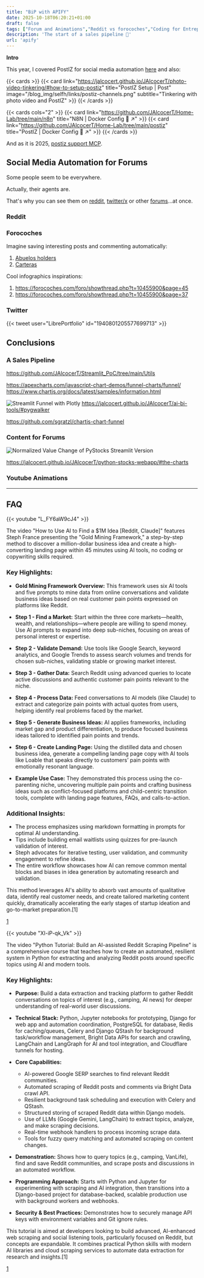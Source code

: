 ```yaml
---
title: "BiP with APIFY"
date: 2025-10-18T06:20:21+01:00
draft: false
tags: ["Forum and Animations","Reddit vs forocoches","Coding for Entrepreneurs","RSS","Post Schedule"]
description: 'The start of a sales pipeline 🤯'
url: 'apify'
---
```



**Intro**

This year, I covered PostIZ for social media automation [here](https://jalcocert.github.io/JAlcocerT/social-media-automation/#postiz) and also:

{{< cards >}}
  {{< card link="https://jalcocert.github.io/JAlcocerT/photo-video-tinkering/#how-to-setup-postiz" title="PostIZ Setup | Post" image="/blog_img/selfh/links/postiz-channels.png" subtitle="Tinkering with photo video and PostIZ" >}}
{{< /cards >}}

{{< cards cols="2" >}}
  {{< card link="https://github.com/JAlcocerT/Home-Lab/tree/main/n8n" title="N8N | Docker Config 🐋 ↗" >}}
  {{< card link="https://github.com/JAlcocerT/Home-Lab/tree/main/postiz" title="PostIZ | Docker Config 🐋 ↗" >}}
{{< /cards >}}

And as it is 2025, [postiz support MCP](https://jalcocert.github.io/JAlcocerT/social-media-automation/#positz-x-mcp).


## Social Media Automation for Forums

Some people seem to be everywhere.

Actually, their agents are.

That's why you can see them on [reddit](#reddit), [twitter/x](#twitter) or other [forums](#forocoches)...at once.


### Reddit

### Forocoches

Imagine saving interesting posts and commenting automatically:

1. [Abuelos holders](https://forocoches.com/foro/showthread.php?p=502309006#post502309006)
2. [Carteras](https://forocoches.com/foro/showthread.php?t=10385036)

Cool infographics inspirations:

1. https://forocoches.com/foro/showthread.php?t=10455900&page=45
2. https://forocoches.com/foro/showthread.php?t=10455900&page=37

### Twitter

{{< tweet user="LibrePortfolio" id="1940801205577699713" >}}


## Conclusions


### A Sales Pipeline


https://github.com/JAlcocerT/Streamlit_PoC/tree/main/Utils

https://apexcharts.com/javascript-chart-demos/funnel-charts/funnel/
https://www.chartjs.org/docs/latest/samples/information.html

![Streamlit Funnel with Plotly](/blog_img/apps/streamlit/streamlit-plotly-funnel.png)
https://jalcocert.github.io/JAlcocerT/ai-bi-tools/#pygwalker

https://github.com/sgratzl/chartjs-chart-funnel

### Content for Forums

![Normalized Value Change of PyStocks Streamlit Version](/blog_img/dev/pystocks/pystocks-vibed1.png)

https://jalcocert.github.io/JAlcocerT/python-stocks-webapp/#the-charts

### Youtube Animations



---

## FAQ

<!-- 
https://www.youtube.com/watch?v=L_FY6aW9cJ4 
-->


{{< youtube "L_FY6aW9cJ4" >}}



The video "How to Use AI to Find a $1M Idea [Reddit, Claude]" features Steph France presenting the "Gold Mining Framework," a step-by-step method to discover a million-dollar business idea and create a high-converting landing page within 45 minutes using AI tools, no coding or copywriting skills required.

### Key Highlights:

- **Gold Mining Framework Overview:** This framework uses six AI tools and five prompts to mine data from online conversations and validate business ideas based on real customer pain points expressed on platforms like Reddit.

- **Step 1 - Find a Market:** Start within the three core markets—health, wealth, and relationships—where people are willing to spend money. Use AI prompts to expand into deep sub-niches, focusing on areas of personal interest or expertise.

- **Step 2 - Validate Demand:** Use tools like Google Search, keyword analytics, and Google Trends to assess search volumes and trends for chosen sub-niches, validating stable or growing market interest.

- **Step 3 - Gather Data:** Search Reddit using advanced queries to locate active discussions and authentic customer pain points relevant to the niche.

- **Step 4 - Process Data:** Feed conversations to AI models (like Claude) to extract and categorize pain points with actual quotes from users, helping identify real problems faced by the market.

- **Step 5 - Generate Business Ideas:** AI applies frameworks, including market gap and product differentiation, to produce focused business ideas tailored to identified pain points and trends.

- **Step 6 - Create Landing Page:** Using the distilled data and chosen business idea, generate a compelling landing page copy with AI tools like Loable that speaks directly to customers’ pain points with emotionally resonant language.

- **Example Use Case:** They demonstrated this process using the co-parenting niche, uncovering multiple pain points and crafting business ideas such as conflict-focused platforms and child-centric transition tools, complete with landing page features, FAQs, and calls-to-action.

### Additional Insights:

- The process emphasizes using markdown formatting in prompts for optimal AI understanding.
- Tips include building email waitlists using quizzes for pre-launch validation of interest.
- Steph advocates for iterative testing, user validation, and community engagement to refine ideas.
- The entire workflow showcases how AI can remove common mental blocks and biases in idea generation by automating research and validation.

This method leverages AI's ability to absorb vast amounts of qualitative data, identify real customer needs, and create tailored marketing content quickly, dramatically accelerating the early stages of startup ideation and go-to-market preparation.[1]

[1](https://www.youtube.com/watch?v=L_FY6aW9cJ4)



{{< youtube "XI-iP-qk_Vk" >}}


The video "Python Tutorial: Build an AI-assisted Reddit Scraping Pipeline" is a comprehensive course that teaches how to create an automated, resilient system in Python for extracting and analyzing Reddit posts around specific topics using AI and modern tools.

### Key Highlights:

- **Purpose:** Build a data extraction and tracking platform to gather Reddit conversations on topics of interest (e.g., camping, AI news) for deeper understanding of real-world user discussions.

- **Technical Stack:** Python, Jupyter notebooks for prototyping, Django for web app and automation coordination, PostgreSQL for database, Redis for caching/queues, Celery and Django QStash for background task/workflow management, Bright Data APIs for search and crawling, LangChain and LangGraph for AI and tool integration, and Cloudflare tunnels for hosting.

- **Core Capabilities:**
  - AI-powered Google SERP searches to find relevant Reddit communities.
  - Automated scraping of Reddit posts and comments via Bright Data crawl API.
  - Resilient background task scheduling and execution with Celery and QStash.
  - Structured storing of scraped Reddit data within Django models.
  - Use of LLMs (Google Gemini, LangChain) to extract topics, analyze, and make scraping decisions.
  - Real-time webhook handlers to process incoming scrape data.
  - Tools for fuzzy query matching and automated scraping on content changes.

- **Demonstration:** Shows how to query topics (e.g., camping, VanLife), find and save Reddit communities, and scrape posts and discussions in an automated workflow.

- **Programming Approach:** Starts with Python and Jupyter for experimenting with scraping and AI integration, then transitions into a Django-based project for database-backed, scalable production use with background workers and webhooks.

- **Security & Best Practices:** Demonstrates how to securely manage API keys with environment variables and Git ignore rules.

This tutorial is aimed at developers looking to build advanced, AI-enhanced web scraping and social listening tools, particularly focused on Reddit, but concepts are expandable. It combines practical Python skills with modern AI libraries and cloud scraping services to automate data extraction for research and insights.[1]

[1](https://www.youtube.com/watch?v=XI-iP-qk_Vk)